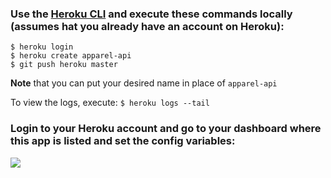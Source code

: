 ### Use the [Heroku CLI](https://devcenter.heroku.com/articles/heroku-cli) and execute these commands locally (assumes hat you already have an account on Heroku): 
```
$ heroku login
$ heroku create apparel-api
$ git push heroku master
```

**Note** that you can put your desired name in place of `apparel-api`

To view the logs, execute:
`$ heroku logs --tail`

### Login to your Heroku account and go to your dashboard where this app is listed and set the config variables:
![](https://i.ibb.co/T8nZ4Zs/Screenshot-from-2019-05-31-11-19-10.png)
